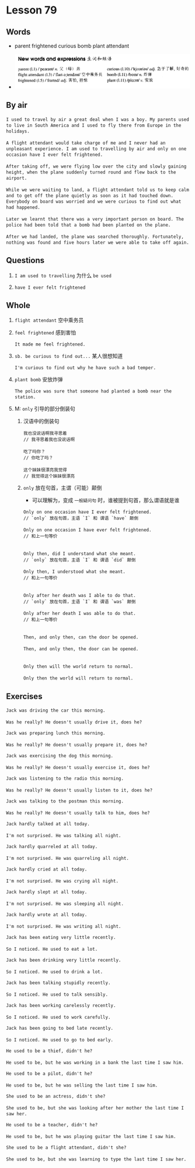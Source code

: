 # Lesson 79

## Words

- parent frightened curious bomb plant attendant

- ![Words](../../../Images/Part2/08/words-79.png)

## By air

```
I used to travel by air a great deal when I was a boy. My parents used to live in South America and I used to fly there from Europe in the holidays.

A flight attendant would take charge of me and I never had an unpleasant experience. I am used to travelling by air and only on one occasion have I ever felt frightened.

After taking off, we were flying low over the city and slowly gaining height, when the plane suddenly turned round and flew back to the airport.

While we were waiting to land, a flight attendant told us to keep calm and to get off the plane quietly as soon as it had touched down. Everybody on board was worried and we were curious to find out what had happened.

Later we learnt that there was a very important person on board. The police had been told that a bomb had been planted on the plane.

After we had landed, the plane was searched thoroughly. Fortunately, nothing was found and five hours later we were able to take off again.
```

## Questions

1. `I am used to travelling` 为什么 `be used`

2. `have I ever felt frightened`

## Whole

1. `flight attendant` 空中乘务员

2. `feel frightened` 感到害怕

   ```
   It made me feel frightened.
   ```

3. `sb. be curious to find out...` 某人很想知道

   ```
   I'm curious to find out why he have such a bad temper.
   ```

4. `plant bomb` 安放炸弹

   ```
   The police was sure that someone had planted a bomb near the station.
   ```

5. M: `only` 引导的部分倒装句

   1. 汉语中的倒装句

      ```
      我也没说话啊我寻思着
      // 我寻思着我也没说话啊

      吃了吗你？
      // 你吃了吗？

      这个妹妹很漂亮我觉得
      // 我觉得这个妹妹很漂亮
      ```

   2. `only` 放在句首，主谓（可能）颠倒

      - 可以理解为，变成 `一般疑问句` 时，谁被提到句首，那么谓语就是谁

      ```
      Only on one occasion have I ever felt frightened.
      // `only` 放在句首，主语 `I` 和 谓语 `have` 颠倒

      Only on one occasion I have ever felt frightened.
      // 和上一句等价


      Only then, did I understand what she meant.
      // `only` 放在句首，主语 `I` 和 谓语 `did` 颠倒

      Only then, I understood what she meant.
      // 和上一句等价


      Only after her death was I able to do that.
      // `only` 放在句首，主语 `I` 和 谓语 `was` 颠倒

      Only after her death I was able to do that.
      // 和上一句等价


      Then, and only then, can the door be opened.

      Then, and only then, the door can be opened.


      Only then will the world return to normal.

      Only then the world will return to normal.
      ```

## Exercises

```
Jack was driving the car this morning.

Was he really? He doesn't usually drive it, does he?
```

```
Jack was preparing lunch this morning.

Was he really? He doesn't usually prepare it, does he?
```

```
Jack was exercising the dog this morning.

Was he really? He doesn't usually exercise it, does he?
```

```
Jack was listening to the radio this morning.

Was he really? He doesn't usually listen to it, does he?
```

```
Jack was talking to the postman this morning.

Was he really? He doesn't usually talk to him, does he?
```

```
Jack hardly talked at all today.

I'm not surprised. He was talking all night.
```

```
Jack hardly quarreled at all today.

I'm not surprised. He was quarreling all night.
```

```
Jack hardly cried at all today.

I'm not surprised. He was crying all night.
```

```
Jack hardly slept at all today.

I'm not surprised. He was sleeping all night.
```

```
Jack hardly wrote at all today.

I'm not surprised. He was writing all night.
```

```
Jack has been eating very little recently.

So I noticed. He used to eat a lot.
```

```
Jack has been drinking very little recently.

So I noticed. He used to drink a lot.
```

```
Jack has been talking stupidly recently.

So I noticed. He used to talk sensibly.
```

```
Jack has been working carelessly recently.

So I noticed. He used to work carefully.
```

```
Jack has been going to bed late recently.

So I noticed. He used to go to bed early.
```

```
He used to be a thief, didn't he?

He used to be, but he was working in a bank the last time I saw him.
```

```
He used to be a pilot, didn't he?

He used to be, but he was selling the last time I saw him.
```

```
She used to be an actress, didn't she?

She used to be, but she was looking after her mother the last time I saw her.
```

```
He used to be a teacher, didn't he?

He used to be, but he was playing guitar the last time I saw him.
```

```
She used to be a flight attendant, didn't she?

She used to be, but she was learning to type the last time I saw her.
```
